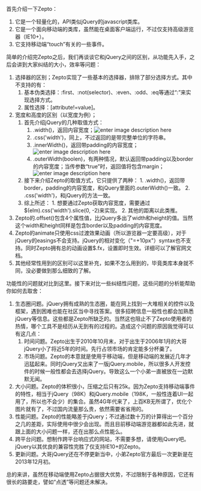 首先介绍一下Zepto：
1. 它是一个轻量化的，API类似jQuery的javascript类库。
2. 它是一个面向移动端的类库，虽然能在桌面客户端运行，不过仅支持高级游览器（IE10+）。
3. 它支持移动端“touch”有关的一些事件。

简单的介绍完Zepto之后，我们再谈谈它和jQuery之间的区别，从功能先入手，之后会讲到大家纠结的大小，效率等问题：
1. 选择器的区别；Zepto实现了一些基本的选择器，排除了部分选择方式。其中不支持的有：
	1. 基本伪类选择：:first、:not(selector)、:even、:odd、:eq等通过“:”来实现选择方式。
	2. 属性选择：[attribute!=value]。
2. 宽度和高度的区别（以宽度为例）；
	1. 首先介绍jQuery的几种取值方式：
		1. .width()，返回内容宽度；![enter image description here](http://7xi9ky.com1.z0.glb.clouddn.com/1.png)
		2. .css('width')，同上，不过返回的是带完整单位的字符串。
		3. .innerWidth()，返回带padding的内容宽度；![enter image description here](http://7xi9ky.com1.z0.glb.clouddn.com/2.png)
		4. .outerWidth(boolen)，有两种情况，默认返回带padding以及border的内容宽度；当传参数“true”时，返回值将包含margin；![enter image description here](http://7xi9ky.com1.z0.glb.clouddn.com/3.png)
	2. 接下来介绍Zepto的取值方式，它只提供了两种：
			1. .width()，返回带border，padding的内容宽度，和jQuery里面的.outerWidth()一致。
			2. .css('width')，和jQuery的方法一致。
	3. 综上所述：
			1. 想要通过Zepto获取内容宽度，需要通过$(elm).css('width').slice(0, -2)来实现。
			2. 其他的距离以此类推。
3. Zepto的.offset()包含4个属性值，比jQuery多出了width和height的值。当然这个width和height同样是包含border以及padding的内容宽度。
4. Zepto的animate只使用css过渡效果动画（所以游览器一定要高级），对于jQuery的easings不会支持。jQuery的相对变化（"=+10px"）syntax也不支持。同时Zepto拥有总的动画设置$.fx，设置即时生效。详细可以了解官网文档。
5. 其他经常性用到的区别可以这里补充，如果不怎么用到的，毕竟类库本身就不同，没必要做到那么细致的了解。

功能性的问题就对比到这里。接下来对比一些纠结性问题，这些问题的分析能帮助你如何去取舍：
1. 生态圈问题。jQuery拥有成熟的生态圈，能在网上找到一大堆相关的控件以及框架，遇到困难也能在社区当中寻找答案。很多招聘信息一般性也都会加熟悉jQuery等信息。这些都是Zepto所缺乏的。当然这也阻止不了Zepto使用者的热情，哪个工具不是经历从无到有的过程的。造成这个问题的原因我觉得可以有这几点：
	1. 时间问题。Zepto出生于2010年10月末，对于出生于2006年1月的大哥jQuery小了将近5年的时间。先行占领市场的肯定能多分杯羹了。 
	2. 市场问题。Zepto的本意就是使用于移动端，但是移动端的发展近几年才迅猛起来。同时jQuery又出来了一版jQuery.mobile，所以很多人开发控件的时候一般性都会去选择jQuery。导致这么一个小弟一直被放在一边默默无闻。
2. 大小问题。Zepto的体积很小，压缩之后只有25k。因为Zepto支持移动端事件的特性，相当于jQuery（98K）和jQuery.mobile（198K，一般性连着UI一起用了，所以也不会少）的集合。虽然4G年代来了，上百KB无所谓了，优化个图片就有了，不过国内流量那么贵，依然需要省省用的。
3. 性能问题。Zepto的性能略差于jQuery；不过通过数十万的计算得出一个百分之几的差距，实际使用中很少会出现。而且目前移动端游览器都如此先进，就跟上面的大小问题一样，还在出那么点性能么。
4. 跨平台问题。想制作跨平台响应式的网站，不需要多想，请使用jQuery吧。jQuery以其优良的兼容性完胜了仅支持IE10+的Zepto。
5. 更新问题。大哥jQuery还在不停更新当中，小弟Zepto官方最后一次更新是在2013年12月初。

总的来讲，虽然在移动端使用Zepto占据很大优势，不过限制于各种原因，它还有很长的路要走，譬如“点透”等问题还未解决。





